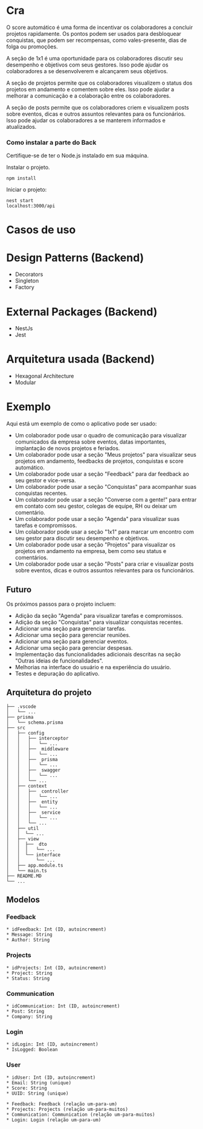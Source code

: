# Cra

O score automático é uma forma de incentivar os colaboradores a concluir projetos rapidamente. Os pontos podem ser usados para desbloquear conquistas, que podem ser recompensas, como vales-presente, dias de folga ou promoções.

A seção de 1x1 é uma oportunidade para os colaboradores discutir seu desempenho e objetivos com seus gestores. Isso pode ajudar os colaboradores a se desenvolverem e alcançarem seus objetivos.

A seção de projetos permite que os colaboradores visualizem o status dos projetos em andamento e comentem sobre eles. Isso pode ajudar a melhorar a comunicação e a colaboração entre os colaboradores.

A seção de posts permite que os colaboradores criem e visualizem posts sobre eventos, dicas e outros assuntos relevantes para os funcionários. Isso pode ajudar os colaboradores a se manterem informados e atualizados.

### Como instalar a parte do Back

Certifique-se de ter o Node.js instalado em sua máquina.

Instalar o projeto.

```
npm install
```

Iniciar o projeto:

```
nest start
localhost:3000/api
```

# Casos de uso

# Design Patterns (Backend)

- Decorators
- Singleton
- Factory

# External Packages (Backend)

- NestJs
- Jest

# Arquitetura usada (Backend)

- Hexagonal Architecture
- Modular

# Exemplo

Aqui está um exemplo de como o aplicativo pode ser usado:

- Um colaborador pode usar o quadro de comunicação para visualizar comunicados da empresa sobre eventos, datas importantes, implantação de novos projetos e feriados.
- Um colaborador pode usar a seção "Meus projetos" para visualizar seus projetos em andamento, feedbacks de projetos, conquistas e score automático.
- Um colaborador pode usar a seção "Feedback" para dar feedback ao seu gestor e vice-versa.
- Um colaborador pode usar a seção "Conquistas" para acompanhar suas conquistas recentes.
- Um colaborador pode usar a seção "Converse com a gente!" para entrar em contato com seu gestor, colegas de equipe, RH ou deixar um comentário.
- Um colaborador pode usar a seção "Agenda" para visualizar suas tarefas e compromissos.
- Um colaborador pode usar a seção "1x1" para marcar um encontro com seu gestor para discutir seu desempenho e objetivos.
- Um colaborador pode usar a seção "Projetos" para visualizar os projetos em andamento na empresa, bem como seu status e comentários.
- Um colaborador pode usar a seção "Posts" para criar e visualizar posts sobre eventos, dicas e outros assuntos relevantes para os funcionários.

## Futuro

Os próximos passos para o projeto incluem:

- Adição da seção "Agenda" para visualizar tarefas e compromissos.
- Adição da seção "Conquistas" para visualizar conquistas recentes.
- Adicionar uma seção para gerenciar tarefas.
- Adicionar uma seção para gerenciar reuniões.
- Adicionar uma seção para gerenciar eventos.
- Adicionar uma seção para gerenciar despesas.
- Implementação das funcionalidades adicionais descritas na seção "Outras ideias de funcionalidades".
- Melhorias na interface do usuário e na experiência do usuário.
- Testes e depuração do aplicativo.

## Arquitetura do projeto

```
├── .vscode
│   └── ...
├── prisma
│   └── schema.prisma
├── src
│   ├── config
│   │   ├── interceptor
│   │   │   └── ...
│   │   ├──  middleware
│   │   │   └── ...
│   │   ├──  prisma
│   │   │   └── ...
│   │   ├──  swagger
│   │   │   └── ...
│   │   └── ...
│   ├── context
│   │   ├──  controller
│   │   │   └── ...
│   │   ├──  entity
│   │   │   └── ...
│   │   ├──  service
│   │   │   └── ...
│   │   └── ...
│   ├── util
│   │  └── ...
│   ├── view
│   │  ├──  dto
│   │  │   └── ...
│   │  └── interface
│   │      └── ...
│   ├── app.module.ts
│   └── main.ts
├── README.MD
└── ...
```

## Modelos

### Feedback

```
* idFeedback: Int (ID, autoincrement)
* Message: String
* Author: String
```

### Projects

```
* idProjects: Int (ID, autoincrement)
* Project: String
* Status: String
```

### Communication

```
* idCommunication: Int (ID, autoincrement)
* Post: String
* Company: String
```

### Login

```
* idLogin: Int (ID, autoincrement)
* IsLogged: Boolean
```

### User

```
* idUser: Int (ID, autoincrement)
* Email: String (unique)
* Score: String
* UUID: String (unique)

* Feedback: Feedback (relação um-para-um)
* Projects: Projects (relação um-para-muitos)
* Communication: Communication (relação um-para-muitos)
* Login: Login (relação um-para-um)
```
